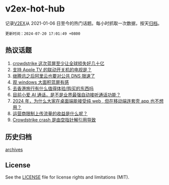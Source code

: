 # v2ex-hot-hub

 记录[V2EX](https://www.v2ex.com/)从 2021-01-06 日至今的热门话题。每小时抓取一次数据，按天[归档](archives)。

`更新时间：2024-07-20 17:01:49 +0800`

## 热议话题

1. [crowdstrike 这次蓝屏至少让全球损失好几十亿](https://www.v2ex.com/t/1058707)
1. [支持 Apple TV 的联动开关机的电视是？](https://www.v2ex.com/t/1058681)
1. [继腾讯之后阿里云也要对公共 DNS 限速了](https://www.v2ex.com/t/1058732)
1. [观 windows 大面积蓝屏有感](https://www.v2ex.com/t/1058716)
1. [去香港旅行有什么值得体验/购买的东西吗](https://www.v2ex.com/t/1058746)
1. [目前小爱 AI 通话，是不是业界最强自动接听通话功能？](https://www.v2ex.com/t/1058663)
1. [2024 年，为什么大家在桌面端能接受纯 web , 但在移动端连套壳 app 也不想用？](https://www.v2ex.com/t/1058643)
1. [运营商限制上传流量的收益是什么呢？](https://www.v2ex.com/t/1058674)
1. [Crowdstrike crash 是由空指针解引用导致](https://www.v2ex.com/t/1058738)

## 历史归档

[archives](archives)

## License

See the [LICENSE](LICENSE) file for license rights and limitations (MIT).
